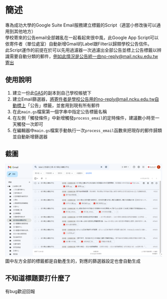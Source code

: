 # 簡述
專為成功大學的Google Suite Email服務建立標籤的Script（適當小修改後可以通用到其他地方）  
學校寄來的公告email全部雜亂在一起看起來很中風，此Google App Script可以依寄件者（單位處室）自動新增Gmail的Label跟Filter以歸類學校公告信件。  
此Script運作的前提在於可以先用過濾器一次過濾出全部公告並標上公告標籤以辨識需要自動分類的郵件，例如此情況是公告統一由no-reply@mail.ncku.edu.tw寄出

## 使用說明
1. 建立一份此[GAS](https://script.google.com/d/1qbvvdGtI5CiiZcUPqwyXTnuff4L8QQFQdhY-0yHCDWUcBV_19shVjlCG/edit?usp=sharing)的副本到自己學校帳號下
2. 建立Email篩選器，將寄件者是學校公告用的no-reply@mail.ncku.edu.tw自動標上「公告」標籤，並套用到現有所有郵件
3. 在此`main.gs`檔案第一個字串中指定公告標籤名稱
4. 在左側「觸發條件」中新增觸發`process_email`的定時條件，建議數小時至一天觸發一次即可
5. 在編輯器中`main.gs`檔案手動執行一次`process_email`函數來把現存的郵件歸類並自動新增篩選器

## 截圖
![](https://github.com/nyraa/gmail-label-creator/blob/master/screenshot_1.png?raw=true)
圖中左方全部的標籤都是自動產生的，對應的篩選器設定也會自動生成

## 不知道標題要打什麼了
有bug歡迎回報
